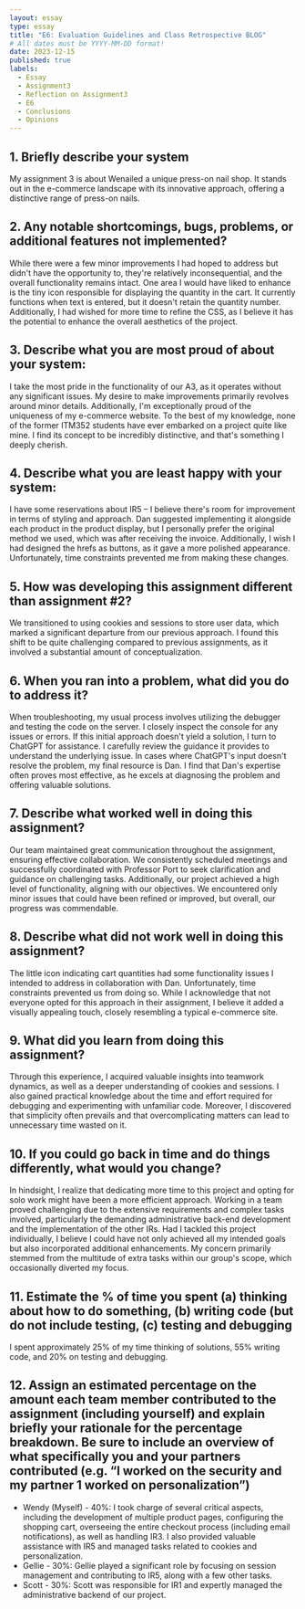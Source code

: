 ```yaml
---
layout: essay
type: essay
title: "E6: Evaluation Guidelines and Class Retrospective BLOG"
# All dates must be YYYY-MM-DD format!
date: 2023-12-15
published: true
labels:
  - Essay
  - Assignment3
  - Reflection on Assignment3
  - E6
  - Conclusions
  - Opinions 
---
```


## 1. Briefly describe your system

My assignment 3 is about Wenailed a unique press-on nail shop. It stands out in the e-commerce landscape with its innovative approach, offering a distinctive range of press-on nails.

## 2. Any notable shortcomings, bugs, problems, or additional features not implemented?

While there were a few minor improvements I had hoped to address but didn't have the opportunity to, they're relatively inconsequential, and the overall functionality remains intact. One area I would have liked to enhance is the tiny icon responsible for displaying the quantity in the cart. It currently functions when text is entered, but it doesn't retain the quantity number. Additionally, I had wished for more time to refine the CSS, as I believe it has the potential to enhance the overall aesthetics of the project.

## 3. Describe what you are most proud of about your system:

I take the most pride in the functionality of our A3, as it operates without any significant issues. My desire to make improvements primarily revolves around minor details. Additionally, I'm exceptionally proud of the uniqueness of my e-commerce website. To the best of my knowledge, none of the former ITM352 students have ever embarked on a project quite like mine. I find its concept to be incredibly distinctive, and that's something I deeply cherish.

## 4. Describe what you are least happy with your system:

I have some reservations about IR5 – I believe there's room for improvement in terms of styling and approach. Dan suggested implementing it alongside each product in the product display, but I personally prefer the original method we used, which was after receiving the invoice. Additionally, I wish I had designed the hrefs as buttons, as it gave a more polished appearance. Unfortunately, time constraints prevented me from making these changes.

## 5. How was developing this assignment different than assignment #2?

We transitioned to using cookies and sessions to store user data, which marked a significant departure from our previous approach. I found this shift to be quite challenging compared to previous assignments, as it involved a substantial amount of conceptualization.

## 6. When you ran into a problem, what did you do to address it?

When troubleshooting, my usual process involves utilizing the debugger and testing the code on the server. I closely inspect the console for any issues or errors. If this initial approach doesn't yield a solution, I turn to ChatGPT for assistance. I carefully review the guidance it provides to understand the underlying issue. In cases where ChatGPT's input doesn't resolve the problem, my final resource is Dan. I find that Dan's expertise often proves most effective, as he excels at diagnosing the problem and offering valuable solutions.

## 7. Describe what worked well in doing this assignment?

Our team maintained great communication throughout the assignment, ensuring effective collaboration. We consistently scheduled meetings and successfully coordinated with Professor Port to seek clarification and guidance on challenging tasks. Additionally, our project achieved a high level of functionality, aligning with our objectives. We encountered only minor issues that could have been refined or improved, but overall, our progress was commendable.

## 8. Describe what did not work well in doing this assignment?

The little icon indicating cart quantities had some functionality issues I intended to address in collaboration with Dan. Unfortunately, time constraints prevented us from doing so. While I acknowledge that not everyone opted for this approach in their assignment, I believe it added a visually appealing touch, closely resembling a typical e-commerce site.

## 9. What did you learn from doing this assignment?

Through this experience, I acquired valuable insights into teamwork dynamics, as well as a deeper understanding of cookies and sessions. I also gained practical knowledge about the time and effort required for debugging and experimenting with unfamiliar code. Moreover, I discovered that simplicity often prevails and that overcomplicating matters can lead to unnecessary time wasted on it.

## 10. If you could go back in time and do things differently, what would you change?

In hindsight, I realize that dedicating more time to this project and opting for solo work might have been a more efficient approach. Working in a team proved challenging due to the extensive requirements and complex tasks involved, particularly the demanding administrative back-end development and the implementation of the other IRs. Had I tackled this project individually, I believe I could have not only achieved all my intended goals but also incorporated additional enhancements. My concern primarily stemmed from the multitude of extra tasks within our group's scope, which occasionally diverted my focus.

## 11. Estimate the % of time you spent (a) thinking about how to do something, (b) writing code (but do not include testing, (c) testing and debugging

I spent approximately 25% of my time thinking of solutions, 55% writing code, and 20% on testing and debugging.

## 12. Assign an estimated percentage on the amount each team member contributed to the assignment (including yourself) and explain briefly your rationale for the percentage breakdown. Be sure to include an overview of what specifically you and your partners contributed (e.g. “I worked on the security and my partner 1 worked on personalization”)

* Wendy (Myself) - 40%: I took charge of several critical aspects, including the development of multiple product pages, configuring the shopping cart, overseeing the entire checkout process (including email notifications), as well as handling IR3. I also provided valuable assistance with IR5 and managed tasks related to cookies and personalization.
* Gellie - 30%: Gellie played a significant role by focusing on session management and contributing to IR5, along with a few other tasks.
* Scott - 30%: Scott was responsible for IR1 and expertly managed the administrative backend of our project.
